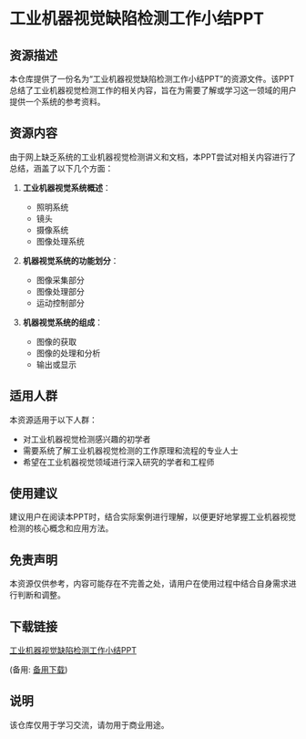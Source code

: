 # 工业机器视觉缺陷检测工作小结PPT

## 资源描述

本仓库提供了一份名为“工业机器视觉缺陷检测工作小结PPT”的资源文件。该PPT总结了工业机器视觉检测工作的相关内容，旨在为需要了解或学习这一领域的用户提供一个系统的参考资料。

## 资源内容

由于网上缺乏系统的工业机器视觉检测讲义和文档，本PPT尝试对相关内容进行了总结，涵盖了以下几个方面：

1. **工业机器视觉系统概述**：
   - 照明系统
   - 镜头
   - 摄像系统
   - 图像处理系统

2. **机器视觉系统的功能划分**：
   - 图像采集部分
   - 图像处理部分
   - 运动控制部分

3. **机器视觉系统的组成**：
   - 图像的获取
   - 图像的处理和分析
   - 输出或显示

## 适用人群

本资源适用于以下人群：

- 对工业机器视觉检测感兴趣的初学者
- 需要系统了解工业机器视觉检测的工作原理和流程的专业人士
- 希望在工业机器视觉领域进行深入研究的学者和工程师

## 使用建议

建议用户在阅读本PPT时，结合实际案例进行理解，以便更好地掌握工业机器视觉检测的核心概念和应用方法。

## 免责声明

本资源仅供参考，内容可能存在不完善之处，请用户在使用过程中结合自身需求进行判断和调整。

## 下载链接
[工业机器视觉缺陷检测工作小结PPT](https://pan.quark.cn/s/7380fb040a9c) 

(备用: [备用下载](https://pan.baidu.com/s/1p22iE8fx5WyCyD5Vshvdxw?pwd=1234))

## 说明

该仓库仅用于学习交流，请勿用于商业用途。
